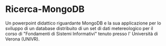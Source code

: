 # Ricerca-MongoDB
Un powerpoint didattico riguardante MongoDB e la sua applicazione per lo sviluppo di un database distribuito di un set di dati metereologico per il corso di "Fondamenti di Sistemi Informativi" tenuto presso l' Università di Verona (UNIVR).
